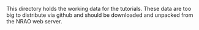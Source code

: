 This directory holds the working data for the tutorials. These data
are too big to distribute via github and should be downloaded and
unpacked from the NRAO web server.
